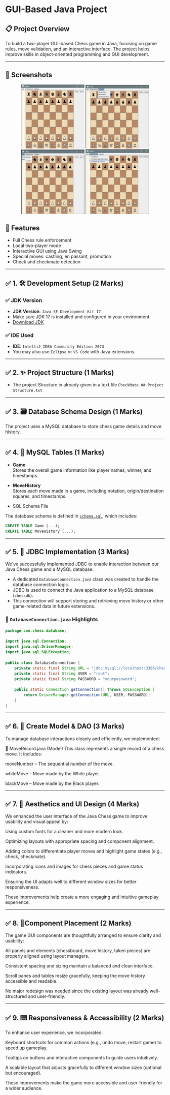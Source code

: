 # GUI-Based Java Project

## 📋 Project Overview       
To build a two-player GUI-based Chess game in Java, focusing on game rules, move validation, and an interactive interface. The project helps improve skills in object-oriented programming and GUI development.

---
## 📸 Screenshots
<p align="center">
  <img src="Screenshots/png1.png" width="200"/>
  <img src="Screenshots/png2.png" width="200"/>
  <br>
  <img src="Screenshots/png3.png" width="200"/>
  <img src="Screenshots/png4.png" width="200"/>
</p>

## 📌 Features
- Full Chess rule enforcement
- Local two-player mode
- Interactive GUI using Java Swing
- Special moves: castling, en passant, promotion
- Check and checkmate detection


***

## ✅ 1. 🛠️ Development Setup (2 Marks)

### ✅ JDK Version         
- **JDK Version**: `Java SE Development Kit 17`
- Make sure JDK 17 is installed and configured in your environment.
- [Download JDK](https://www.oracle.com/java/technologies/javase-downloads.html)

### ✅ IDE Used
- **IDE**: `IntelliJ IDEA Community Edition 2023`
- You may also use `Eclipse` or `VS Code` with Java extensions.
   
---

## ✅ 2. ✨ Project Structure       (1 Marks)
- The project Structure in already given in a text file `CheckMate ## Project Structure.txt`

---

## ✅ 3. 🗃️ Database Schema Design (1 Marks)
The project uses a MySQL database to store chess game details and move history.

---
 
## ✅ 4. 📂 MySQL Tables   (1 Marks)

- **Game**  
  Stores the overall game information like player names, winner, and timestamps.

- **MoveHistory**  
  Stores each move made in a game, including notation, origin/destination squares, and timestamps.
  
- SQL Schema File

The database schema is defined in [`schema.sql`](schema.sql), which includes:
 

```sql
CREATE TABLE Game (...);
CREATE TABLE MoveHistory (...);
```

---

 
## ✅ 5. 🌸 JDBC Implementation (3 Marks)

We've successfully implemented JDBC to enable interaction between our Java Chess game and a MySQL database.

- A dedicated `DatabaseConnection.java` class was created to handle the database connection logic.
- JDBC is used to connect the Java application to a MySQL database (`chessdb`).
- This connection will support storing and retrieving move history or other game-related data in future extensions.

### 📄 `DatabaseConnection.java` Highlights

```java
package com.chess.database;

import java.sql.Connection;
import java.sql.DriverManager;
import java.sql.SQLException;

public class DatabaseConnection {
    private static final String URL = "jdbc:mysql://localhost:3306/chessdb";
    private static final String USER = "root";
    private static final String PASSWORD = "yourpassword";

    public static Connection getConnection() throws SQLException {
        return DriverManager.getConnection(URL, USER, PASSWORD);
    }
}
```

---


## ✅ 6. 🎀 Create Model & DAO (3 Marks)
To manage database interactions cleanly and efficiently, we implemented:

🧩 MoveRecord.java (Model)
This class represents a single record of a chess move. It includes:

moveNumber – The sequential number of the move.

whiteMove – Move made by the White player.

blackMove – Move made by the Black player. 

---

## ✅ 7. 🎨 Aesthetics and UI Design (4 Marks)
We enhanced the user interface of the Java Chess game to improve usability and visual appeal by:

Using custom fonts for a cleaner and more modern look.

Optimizing layouts with appropriate spacing and component alignment.

Adding colors to differentiate player moves and highlight game states (e.g., check, checkmate).

Incorporating icons and images for chess pieces and game status indicators.

Ensuring the UI adapts well to different window sizes for better responsiveness.

These improvements help create a more engaging and intuitive gameplay experience.

---

## ✅ 8. 🥇Component Placement (2 Marks)
The game GUI components are thoughtfully arranged to ensure clarity and usability:

All panels and elements (chessboard, move history, taken pieces) are properly aligned using layout managers.

Consistent spacing and sizing maintain a balanced and clean interface.

Scroll panes and tables resize gracefully, keeping the move history accessible and readable.

No major redesign was needed since the existing layout was already well-structured and user-friendly.

---

## ✅ 9. ⌨️ Responsiveness & Accessibility (2 Marks)
To enhance user experience, we incorporated:

Keyboard shortcuts for common actions (e.g., undo move, restart game) to speed up gameplay.

Tooltips on buttons and interactive components to guide users intuitively.

A scalable layout that adjusts gracefully to different window sizes (optional but encouraged).

These improvements make the game more accessible and user-friendly for a wider audience.
